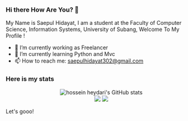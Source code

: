 <!--
**saepulfariz/saepulfariz** is a ✨ _special_ ✨ repository because its `README.md` (this file) appears on your GitHub profile.

Here are some ideas to get you started:

- 🔭 I’m currently working on ...
- 🌱 I’m currently learning ...
- 👯 I’m looking to collaborate on ...
- 🤔 I’m looking for help with ...
- 💬 Ask me about ...
- 📫 How to reach me: ...
- 😄 Pronouns: ...
- ⚡ Fun fact: ...
-->


### Hi there How Are You? 👋 
My Name is Saepul Hidayat, I am a student at the Faculty of Computer Science, Information Systems, University of Subang,
Welcome To My Profile !

- 🔭 I’m currently working as Freelancer
- 🌱 I’m currently learning Python and Mvc
- 📫 How to reach me: saepulhidayat302@gmail.com

### Here is my stats
<p align="center">
  <img src="https://github-readme-stats.vercel.app/api?username=saepulfariz&show_icons=true&include_all_commits=true&theme=monokai" alt="hossein heydari's GitHub stats" /><br />
  <img src="https://github-readme-streak-stats.herokuapp.com/?user=saepulfariz&theme=monokai"/>
  <img src="https://github-readme-stats.vercel.app/api/top-langs/?username=saepulfariz&layout=compact&theme=monokai&langs_count=12"/><br />
</p>

Let's gooo!
